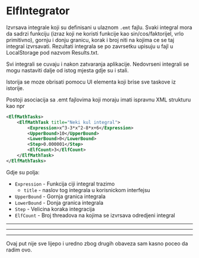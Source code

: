 # ElfIntegrator
Izvrsava integrale koji su definisani u ulaznom `.emt` fajlu. Svaki integral mora da sadrzi funkciju (izraz koji ne koristi funkcije kao sin/cos/faktorijel, vrlo primitivno), gornju i donju granicu, korak i broj niti na kojima ce se taj integral izvrsavati.
Rezultati integrala se po zavrsetku upisuju u fajl u LocalStorage pod nazvom Results.txt.

Svi integrali se cuvaju i nakon zatvaranja aplikacije. Nedovrseni integrali se mogu nastaviti dalje od istog mjesta gdje su i stali.

Istorija se moze obrisati pomocu UI elementa koji brise sve taskove iz istorije.

Postoji asociacija sa .emt fajlovima koji moraju imati ispravnu XML strukturu kao npr
```xml
<ElfMathTasks>
    <ElfMathTask title="Neki kul integral">
        <Expression>x^3-3*x^2-8*x+6</Expression>
        <UpperBound>10</UpperBound>
        <LowerBound>0</LowerBound>
        <Step>0.000001</Step>
        <ElfCount>3</ElfCount>
    </ElfMathTask>
</ElfMathTasks>
```
Gdje su polja:
* `Expression` - Funkcija ciji integral trazimo
  * `title` - naslov tog integrala u korisnickom interfejsu
* `UpperBound` - Gornja granica integrala
* `LowerBound` - Donja granica integrala
* `Step` - Velicina koraka integracija
* `ElfCount` - Broj threadova na kojima se izvrsava odredjeni integral


______
_____
____
Ovaj put nije sve lijepo i uredno zbog drugih obaveza sam kasno poceo da radim ovo.